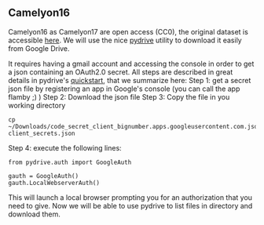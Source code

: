 ## Camelyon16

Camelyon16 as Camelyon17 are open access (CC0), the original dataset is accessible [here](https://camelyon17.grand-challenge.org/Data/).
We will use the nice [pydrive](https://pythonhosted.org/PyDrive) utility to download it easily from Google Drive.


It requires having a gmail account and accessing the console in order to get a json containing an OAuth2.0 secret. 
All steps are described in great details in pydrive's [quickstart](https://pythonhosted.org/PyDrive/quickstart.html),
that we summarize here:
Step 1: get a secret json file by registering an app in Google's console (you can call the app flamby ;) )
Step 2: Download the json file
Step 3: Copy the file in you working directory 
```
cp ~/Downloads/code_secret_client_bignumber.apps.googleusercontent.com.json client_secrets.json
````
Step 4: execute the following lines:
```
from pydrive.auth import GoogleAuth

gauth = GoogleAuth()
gauth.LocalWebserverAuth()
```
This will launch a local browser prompting you for an authorization that you need to give.
Now we will be able to use pydrive to list files in directory and download them.

